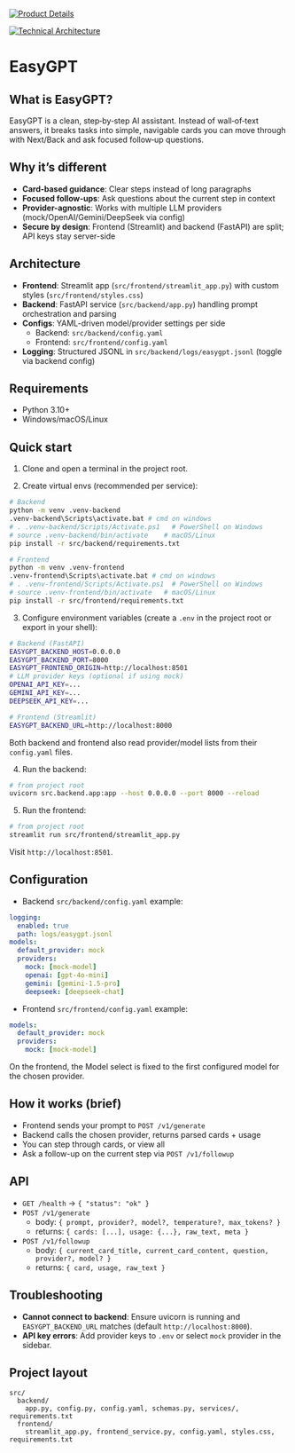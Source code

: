 [![Product Details](https://img.shields.io/badge/Product_Details-Read-4CAF50?style=for-the-badge)](docs//product_details.md)

[![Technical Architecture](https://img.shields.io/badge/Technical_Architecture-Read-0A66C2?style=for-the-badge)](docs//technical%20architecture.md)

# EasyGPT

## What is EasyGPT?
EasyGPT is a clean, step‑by‑step AI assistant. Instead of wall‑of‑text answers, it breaks tasks into simple, navigable cards you can move through with Next/Back and ask focused follow‑up questions.

## Why it’s different
- **Card-based guidance**: Clear steps instead of long paragraphs
- **Focused follow-ups**: Ask questions about the current step in context
- **Provider-agnostic**: Works with multiple LLM providers (mock/OpenAI/Gemini/DeepSeek via config)
- **Secure by design**: Frontend (Streamlit) and backend (FastAPI) are split; API keys stay server-side

## Architecture
- **Frontend**: Streamlit app (`src/frontend/streamlit_app.py`) with custom styles (`src/frontend/styles.css`)
- **Backend**: FastAPI service (`src/backend/app.py`) handling prompt orchestration and parsing
- **Configs**: YAML-driven model/provider settings per side
  - Backend: `src/backend/config.yaml`
  - Frontend: `src/frontend/config.yaml`
- **Logging**: Structured JSONL in `src/backend/logs/easygpt.jsonl` (toggle via backend config)

## Requirements
- Python 3.10+
- Windows/macOS/Linux

## Quick start
1) Clone and open a terminal in the project root.

2) Create virtual envs (recommended per service):
```bash
# Backend
python -m venv .venv-backend
.venv-backend\Scripts\activate.bat # cmd on windows
# . .venv-backend/Scripts/Activate.ps1   # PowerShell on Windows
# source .venv-backend/bin/activate    # macOS/Linux
pip install -r src/backend/requirements.txt

# Frontend
python -m venv .venv-frontend
.venv-frontend\Scripts\activate.bat # cmd on windows
# . .venv-frontend/Scripts/Activate.ps1  # PowerShell on Windows
# source .venv-frontend/bin/activate   # macOS/Linux
pip install -r src/frontend/requirements.txt
```

3) Configure environment variables (create a `.env` in the project root or export in your shell):
```bash
# Backend (FastAPI)
EASYGPT_BACKEND_HOST=0.0.0.0
EASYGPT_BACKEND_PORT=8000
EASYGPT_FRONTEND_ORIGIN=http://localhost:8501
# LLM provider keys (optional if using mock)
OPENAI_API_KEY=...
GEMINI_API_KEY=...
DEEPSEEK_API_KEY=...

# Frontend (Streamlit)
EASYGPT_BACKEND_URL=http://localhost:8000
```
Both backend and frontend also read provider/model lists from their `config.yaml` files.

4) Run the backend:
```bash
# from project root
uvicorn src.backend.app:app --host 0.0.0.0 --port 8000 --reload
```

5) Run the frontend:
```bash
# from project root
streamlit run src/frontend/streamlit_app.py
```
Visit `http://localhost:8501`.

## Configuration
- Backend `src/backend/config.yaml` example:
```yaml
logging:
  enabled: true
  path: logs/easygpt.jsonl
models:
  default_provider: mock
  providers:
    mock: [mock-model]
    openai: [gpt-4o-mini]
    gemini: [gemini-1.5-pro]
    deepseek: [deepseek-chat]
```
- Frontend `src/frontend/config.yaml` example:
```yaml
models:
  default_provider: mock
  providers:
    mock: [mock-model]
```
On the frontend, the Model select is fixed to the first configured model for the chosen provider.

## How it works (brief)
- Frontend sends your prompt to `POST /v1/generate`
- Backend calls the chosen provider, returns parsed cards + usage
- You can step through cards, or view all
- Ask a follow-up on the current step via `POST /v1/followup`

## API
- `GET /health` → `{ "status": "ok" }`
- `POST /v1/generate`
  - body: `{ prompt, provider?, model?, temperature?, max_tokens? }`
  - returns: `{ cards: [...], usage: {...}, raw_text, meta }`
- `POST /v1/followup`
  - body: `{ current_card_title, current_card_content, question, provider?, model? }`
  - returns: `{ card, usage, raw_text }`

## Troubleshooting
- **Cannot connect to backend**: Ensure uvicorn is running and `EASYGPT_BACKEND_URL` matches (default `http://localhost:8000`).
- **API key errors**: Add provider keys to `.env` or select `mock` provider in the sidebar.

## Project layout
```
src/
  backend/
    app.py, config.py, config.yaml, schemas.py, services/, requirements.txt
  frontend/
    streamlit_app.py, frontend_service.py, config.yaml, styles.css, requirements.txt
```

